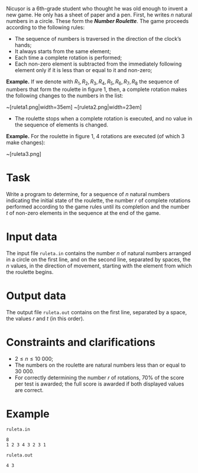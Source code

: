 Nicușor is a 6th-grade student who thought he was old enough to invent a new game. He only has a sheet of paper and a pen. First, he writes $n$ natural numbers in a circle. These form the ***Number Roulette***. The game proceeds according to the following rules:

* The sequence of numbers is traversed in the direction of the clock’s hands;
* It always starts from the same element;
* Each time a complete rotation is performed;
* Each non-zero element is subtracted from the immediately following element only if it is less than or equal to it and non-zero;

**Example.** If we denote with $R_1, R_2, R_3, R_4, R_5, R_6, R_7, R_8$ the sequence of numbers that form the roulette in figure $1$, then, a complete rotation makes the following changes to the numbers in the list:

~[ruleta1.png|width=35em] ~[ruleta2.png|width=23em]

* The roulette stops when a complete rotation is executed, and no value in the sequence of elements is changed.

**Example.** For the roulette in figure $1$, $4$ rotations are executed (of which $3$ make changes):

~[ruleta3.png]

# Task

Write a program to determine, for a sequence of $n$ natural numbers indicating the initial state of the roulette, the number $r$ of complete rotations performed according to the game rules until its completion and the number $t$ of non-zero elements in the sequence at the end of the game.

# Input data

The input file `ruleta.in` contains the number $n$ of natural numbers arranged in a circle on the first line, and on the second line, separated by spaces, the $n$ values, in the direction of movement, starting with the element from which the roulette begins.

# Output data

The output file `ruleta.out` contains on the first line, separated by a space, the values $r$ and $t$ (in this order).

# Constraints and clarifications

* $2 \leq n \leq 10 \ 000$;
* The numbers on the roulette are natural numbers less than or equal to $30 \ 000$.
* For correctly determining the number $r$ of rotations, 70% of the score per test is awarded; the full score is awarded if both displayed values are correct.

# Example

`ruleta.in`
```
8
1 2 3 4 3 2 3 1
```

`ruleta.out`
```
4 3
```

